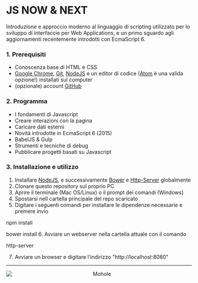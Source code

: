 # JS NOW & NEXT

Introduzione e approccio moderno al linguaggio di scripting utilizzato per lo sviluppo di interfaccie per Web Applications, e un primo sguardo agli aggiornamenti recentemente introdotti con EcmaScript 6.

### 1. Prerequisiti
* Conoscenza base di HTML e CSS
* [Google Chrome](https://www.google.it/chrome/browser/desktop/), [Git](https://git-scm.com/), [NodeJS](https://nodejs.org/en/) e un editor di codice ([Atom](https://atom.io/) è una valida opzione!) installati sul computer
* (opzionale) account [GitHub](https://github.com/)

### 2. Programma
* I fondamenti di Javascript
* Creare interazioni con la pagina
* Caricare dati esterni
* Novità introdotte in EcmaScript 6 (2015)
* BabelJS & Gulp
* Strumenti e tecniche di debug
* Pubblicare progetti basati su Javascript

### 3. Installazione e utilizzo
1. Installare [NodeJS](https://nodejs.org/en/), e successivamente [Bower](http://bower.io/) e [Http-Server](https://www.npmjs.com/package/http-server) globalmente
2. Clonare questo repository sul proprio PC
3. Aprire il terminale (Mac OS/Linux) o il prompt dei comandi (Windows)
4. Spostarsi nell cartella principale del repo scaricato
5. Digitare i seguenti comandi per installare le dipendenze necessarie e premere invio

  npm install

  bower install
6. Avviare un webserver nella cartella attuale con il comando

  http-server

7. Avviare un browser e digitare l'indirizzo "http://localhost:8080"

- - -
<div style="text-align: center">
  <img style="display: block; margin: 0 auto" src="https://avatars2.githubusercontent.com/u/5365400?v=3&s=100" alt="Mohole">
</div>
